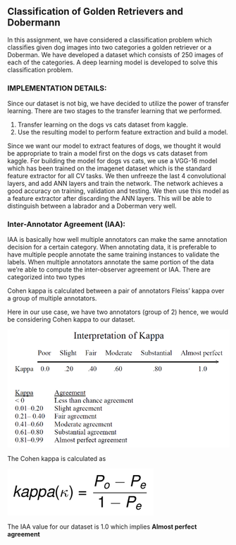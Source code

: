 ## Classification of Golden Retrievers and Dobermann
In this assignment, we have considered a classification problem which classifies given dog images into two categories a golden retriever or a Doberman. We have developed a dataset which consists of 250 images of each of the categories. A deep learning model is developed to solve this classification problem.

### IMPLEMENTATION DETAILS:

Since our dataset is not big, we have decided to utilize the power of transfer learning. There are two stages to the transfer learning that we performed.

1. Transfer learning on the dogs vs cats dataset from kaggle.
2. Use the resulting model to perform feature extraction and build a model.

Since we want our model to extract features of dogs, we thought it would be appropriate to train a model first on the dogs vs cats dataset from kaggle. For building the model for dogs vs cats, we use a VGG-16 model which has been trained on the imagenet dataset which is the standard feature extractor for all CV tasks. We then unfreeze the last 4 convolutional layers, and add ANN layers and train the network. The network achieves a good accuracy on training, validation and testing. We then use this model as a feature extractor after discarding the ANN layers. This will be able to distinguish between a labrador and a Doberman very well.
 

### Inter-Annotator Agreement (IAA):

IAA is basically how well multiple annotators can make the same annotation decision for a certain category. When annotating data, it is preferable to have multiple people annotate the same training instances to validate the labels. When multiple annotators annotate the same portion of the data we’re able to compute the inter-observer agreement or IAA. There are categorized into two types 

Cohen kappa is calculated between a pair of annotators 
Fleiss’ kappa over a group of multiple annotators.

Here in our use case, we have two annotators (group of 2) hence, we would be considering Cohen kappa to our dataset.

![alt text](https://github.com/vishalsingh-11/Dobberman-vs-Labradors/blob/main/Kappa.png?raw=true)


The Cohen kappa is calculated as

![alt text](https://github.com/vishalsingh-11/Dobberman-vs-Labradors/blob/main/cohen_kappa.png?raw=true)



The IAA value for our dataset is 1.0 which implies <b>Almost perfect agreement</b>

